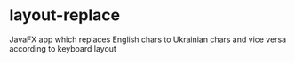 # layout-replace
JavaFX app which replaces English chars to Ukrainian chars and vice versa according to keyboard layout
